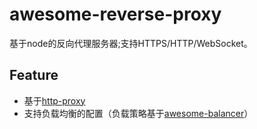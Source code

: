 # awesome-reverse-proxy
基于node的反向代理服务器;支持HTTPS/HTTP/WebSocket。


## Feature

* 基于[http-proxy](https://www.npmjs.com/package/http-proxy)
* 支持负载均衡的配置（负载策略基于[awesome-balancer](https://github.com/cuiyongjian/awesome-balancer)）

